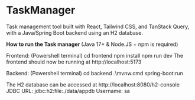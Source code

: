 # TaskManager
Task management tool built with React, Tailwind CSS, and TanStack Query, with a Java/Spring Boot backend using an H2 database.

**How to run the Task manager**
(Java 17+ & Node.JS + npm is required)

Frontend: 
(Powershell terminal)
cd frontend
npm install
npm run dev
The frontend should now be running at http://localhost:5173

Backend:
(Powershell terminal)
cd backend
.\mvnw.cmd spring-boot:run

The H2 database can be accessed at http://localhost:8080/h2-console
JDBC URL: jdbc:h2:file:./data/appdb
Username: sa 
